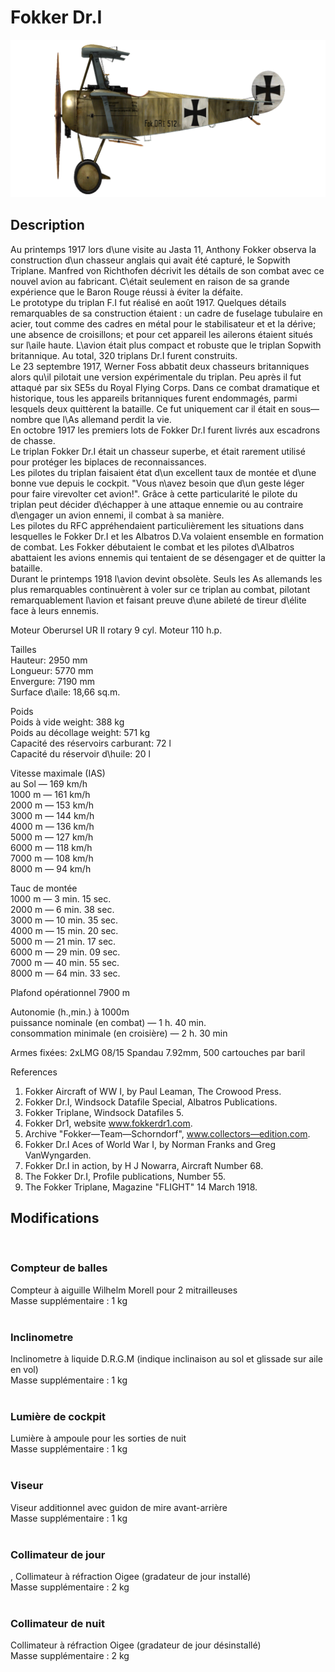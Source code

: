 # Fokker Dr.I  
  
![fokkerdr1](../images/fokkerdr1.png)  
  
## Description  
  
Au printemps 1917 lors d\une visite au Jasta 11, Anthony Fokker observa la construction d\un chasseur anglais qui avait été capturé, le Sopwith Triplane. Manfred von Richthofen décrivit les détails de son combat avec ce nouvel avion au fabricant. C\était seulement en raison de sa grande expérience que le Baron Rouge réussi à éviter la défaite.  
Le prototype du triplan F.I fut réalisé en août 1917. Quelques détails remarquables de sa construction étaient : un cadre de fuselage tubulaire en acier, tout comme des cadres en métal pour le stabilisateur et et la dérive; une absence de croisillons; et pour cet appareil les ailerons étaient situés sur l\aile haute. L\avion était plus compact et robuste que le triplan Sopwith britannique. Au total, 320 triplans Dr.I furent construits.  
Le 23 septembre 1917, Werner Foss abbatit deux chasseurs britanniques alors qu\il pilotait une version expérimentale du triplan. Peu après il fut attaqué par six SE5s du Royal Flying Corps. Dans ce combat dramatique et historique, tous les appareils britanniques furent endommagés, parmi lesquels deux quittèrent la bataille. Ce fut uniquement car il était en sous—nombre que l\\As allemand perdit la vie.  
En octobre 1917 les premiers lots de Fokker Dr.I furent livrés aux escadrons de chasse.  
Le triplan Fokker Dr.I était un chasseur superbe, et était rarement utilisé pour protéger les biplaces de reconnaissances.  
Les pilotes du triplan faisaient état d\un excellent taux de montée et d\une bonne vue depuis le cockpit. "Vous n\avez besoin que d\un geste léger pour faire virevolter cet avion!". Grâce à cette particularité le pilote du triplan peut décider d\échapper à une attaque ennemie ou au contraire d\engager un avion ennemi, il combat à sa manière.  
Les pilotes du RFC appréhendaient particulièrement les situations dans lesquelles le Fokker Dr.I et les Albatros D.Va volaient ensemble en formation de combat. Les Fokker débutaient le combat et les pilotes d\Albatros abattaient les avions ennemis qui tentaient de se désengager et de quitter la bataille.  
Durant le printemps 1918 l\avion devint obsolète. Seuls les As allemands les plus remarquables continuèrent à voler sur ce triplan au combat, pilotant remarquablement l\avion et faisant preuve d\une abileté de tireur d\élite face à leurs ennemis.  
  
  
Moteur Oberursel UR II  rotary 9 cyl. Moteur 110 h.p.  
  
Tailles  
Hauteur: 2950 mm  
Longueur: 5770 mm  
Envergure: 7190 mm  
Surface d\aile: 18,66 sq.m.  
  
Poids  
Poids à vide weight: 388 kg  
Poids au décollage weight: 571 kg  
Capacité des réservoirs carburant: 72 l  
Capacité du réservoir d\huile: 20 l  
  
Vitesse maximale (IAS)  
au Sol — 169 km/h  
1000 m — 161 km/h  
2000 m — 153 km/h  
3000 m — 144 km/h  
4000 m — 136 km/h  
5000 m — 127 km/h  
6000 m — 118 km/h  
7000 m — 108 km/h  
8000 m — 94 km/h  
  
Tauc de montée  
1000 m — 3 min. 15 sec.  
2000 m — 6 min. 38 sec.  
3000 m — 10 min. 35 sec.  
4000 m — 15 min. 20 sec.  
5000 m — 21 min. 17 sec.  
6000 m — 29 min. 09 sec.  
7000 m — 40 min. 55 sec.  
8000 m — 64 min. 33 sec.  
  
Plafond opérationnel 7900 m  
  
Autonomie (h.,min.) à 1000m  
puissance nominale (en combat) — 1 h. 40 min.  
consommation minimale (en croisière) — 2 h. 30 min  
  
Armes fixées: 2xLMG 08/15 Spandau 7.92mm, 500 cartouches par baril  
  
References  
1) Fokker Aircraft of WW I, by Paul Leaman, The Crowood Press.  
2) Fokker Dr.I, Windsock Datafile Special, Albatros Publications.  
3) Fokker Triplane, Windsock Datafiles 5.  
3) Fokker Dr1, website www.fokkerdr1.com.  
4) Archive "Fokker—Team—Schorndorf", www.collectors—edition.com.  
5) Fokker Dr.I Aces of World War I, by Norman Franks and Greg VanWyngarden.  
6) Fokker Dr.I in action, by H J Nowarra, Aircraft Number 68.  
7) The Fokker Dr.I, Profile publications, Number 55.  
8) The Fokker Triplane, Magazine "FLIGHT" 14 March 1918.  
  
## Modifications  
  ﻿
  
### Compteur de balles  
  
Compteur à aiguille Wilhelm Morell pour 2 mitrailleuses  
Masse supplémentaire : 1 kg  
  ﻿
  
### Inclinometre  
  
Inclinometre à liquide D.R.G.M (indique inclinaison au sol et glissade sur aile en vol)  
Masse supplémentaire : 1 kg  
  ﻿
  
### Lumière de cockpit  
  
Lumière à ampoule pour les sorties de nuit  
Masse supplémentaire : 1 kg  
  ﻿
  
### Viseur  
  
Viseur additionnel avec guidon de mire avant-arrière  
Masse supplémentaire : 1 kg  
  ﻿
  
### Collimateur de jour  
  
, Collimateur à réfraction Oigee (gradateur de jour installé)  
Masse supplémentaire : 2 kg  
  ﻿
  
### Collimateur de nuit  
  
Collimateur à réfraction Oigee (gradateur de jour désinstallé)  
Masse supplémentaire : 2 kg  
